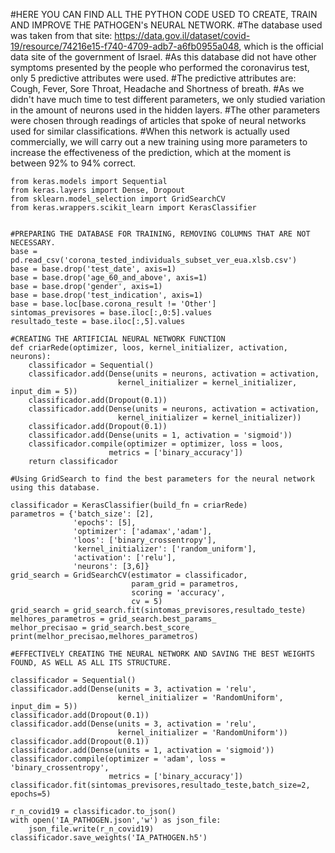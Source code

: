 #HERE YOU CAN FIND ALL THE PYTHON CODE USED TO CREATE, TRAIN AND IMPROVE THE PATHOGEN's NEURAL NETWORK.
#The database used was taken from that site: https://data.gov.il/dataset/covid-19/resource/74216e15-f740-4709-adb7-a6fb0955a048, which is the official data site of the government of Israel.
#As this database did not have other symptoms presented by the people who performed the coronavirus test, only 5 predictive attributes were used.
#The predictive attributes are: Cough, Fever, Sore Throat, Headache and Shortness of breath.
#As we didn't have much time to test different parameters, we only studied variation in the amount of neurons used in the hidden layers.
#The other parameters were chosen through readings of articles that spoke of neural networks used for similar classifications.
#When this network is actually used commercially, we will carry out a new training using more parameters to increase the effectiveness of the prediction, which at the moment is between 92% to 94% correct.

```import pandas as pd
from keras.models import Sequential
from keras.layers import Dense, Dropout
from sklearn.model_selection import GridSearchCV
from keras.wrappers.scikit_learn import KerasClassifier


#PREPARING THE DATABASE FOR TRAINING, REMOVING COLUMNS THAT ARE NOT NECESSARY.
base = pd.read_csv('corona_tested_individuals_subset_ver_eua.xlsb.csv')
base = base.drop('test_date', axis=1)
base = base.drop('age_60_and_above', axis=1)
base = base.drop('gender', axis=1)
base = base.drop('test_indication', axis=1)
base = base.loc[base.corona_result != 'Other']
sintomas_previsores = base.iloc[:,0:5].values
resultado_teste = base.iloc[:,5].values

#CREATING THE ARTIFICIAL NEURAL NETWORK FUNCTION
def criarRede(optimizer, loos, kernel_initializer, activation, neurons):
    classificador = Sequential()
    classificador.add(Dense(units = neurons, activation = activation,
                        kernel_initializer = kernel_initializer, input_dim = 5))
    classificador.add(Dropout(0.1))
    classificador.add(Dense(units = neurons, activation = activation,
                        kernel_initializer = kernel_initializer))
    classificador.add(Dropout(0.1))
    classificador.add(Dense(units = 1, activation = 'sigmoid'))
    classificador.compile(optimizer = optimizer, loss = loos,
                      metrics = ['binary_accuracy'])
    return classificador

#Using GridSearch to find the best parameters for the neural network using this database.

classificador = KerasClassifier(build_fn = criarRede)
parametros = {'batch_size': [2],
              'epochs': [5],
              'optimizer': ['adamax','adam'],
              'loos': ['binary_crossentropy'],
              'kernel_initializer': ['random_uniform'],
              'activation': ['relu'],
              'neurons': [3,6]}
grid_search = GridSearchCV(estimator = classificador,
                           param_grid = parametros,
                           scoring = 'accuracy',
                           cv = 5)
grid_search = grid_search.fit(sintomas_previsores,resultado_teste)
melhores_parametros = grid_search.best_params_
melhor_precisao = grid_search.best_score_
print(melhor_precisao,melhores_parametros)

#EFFECTIVELY CREATING THE NEURAL NETWORK AND SAVING THE BEST WEIGHTS FOUND, AS WELL AS ALL ITS STRUCTURE.

classificador = Sequential()
classificador.add(Dense(units = 3, activation = 'relu',
                        kernel_initializer = 'RandomUniform', input_dim = 5))
classificador.add(Dropout(0.1))
classificador.add(Dense(units = 3, activation = 'relu',
                        kernel_initializer = 'RandomUniform'))
classificador.add(Dropout(0.1))
classificador.add(Dense(units = 1, activation = 'sigmoid'))
classificador.compile(optimizer = 'adam', loss = 'binary_crossentropy',
                      metrics = ['binary_accuracy'])
classificador.fit(sintomas_previsores,resultado_teste,batch_size=2, epochs=5)

r_n_covid19 = classificador.to_json()
with open('IA_PATHOGEN.json','w') as json_file:
    json_file.write(r_n_covid19)
classificador.save_weights('IA_PATHOGEN.h5')
